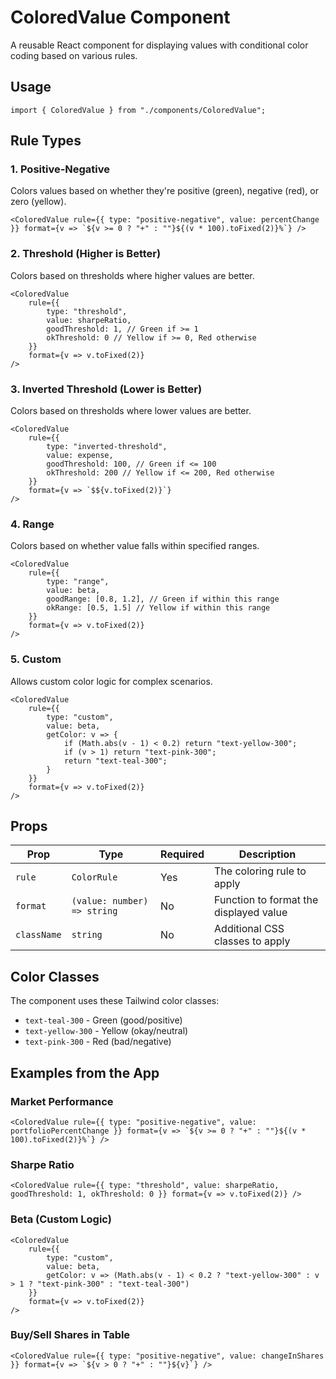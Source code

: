 # ColoredValue Component

A reusable React component for displaying values with conditional color coding based on various rules.

## Usage

```tsx
import { ColoredValue } from "./components/ColoredValue";
```

## Rule Types

### 1. Positive-Negative

Colors values based on whether they're positive (green), negative (red), or zero (yellow).

```tsx
<ColoredValue rule={{ type: "positive-negative", value: percentChange }} format={v => `${v >= 0 ? "+" : ""}${(v * 100).toFixed(2)}%`} />
```

### 2. Threshold (Higher is Better)

Colors based on thresholds where higher values are better.

```tsx
<ColoredValue
    rule={{
        type: "threshold",
        value: sharpeRatio,
        goodThreshold: 1, // Green if >= 1
        okThreshold: 0 // Yellow if >= 0, Red otherwise
    }}
    format={v => v.toFixed(2)}
/>
```

### 3. Inverted Threshold (Lower is Better)

Colors based on thresholds where lower values are better.

```tsx
<ColoredValue
    rule={{
        type: "inverted-threshold",
        value: expense,
        goodThreshold: 100, // Green if <= 100
        okThreshold: 200 // Yellow if <= 200, Red otherwise
    }}
    format={v => `$${v.toFixed(2)}`}
/>
```

### 4. Range

Colors based on whether value falls within specified ranges.

```tsx
<ColoredValue
    rule={{
        type: "range",
        value: beta,
        goodRange: [0.8, 1.2], // Green if within this range
        okRange: [0.5, 1.5] // Yellow if within this range
    }}
    format={v => v.toFixed(2)}
/>
```

### 5. Custom

Allows custom color logic for complex scenarios.

```tsx
<ColoredValue
    rule={{
        type: "custom",
        value: beta,
        getColor: v => {
            if (Math.abs(v - 1) < 0.2) return "text-yellow-300";
            if (v > 1) return "text-pink-300";
            return "text-teal-300";
        }
    }}
    format={v => v.toFixed(2)}
/>
```

## Props

| Prop        | Type                        | Required | Description                            |
| ----------- | --------------------------- | -------- | -------------------------------------- |
| `rule`      | `ColorRule`                 | Yes      | The coloring rule to apply             |
| `format`    | `(value: number) => string` | No       | Function to format the displayed value |
| `className` | `string`                    | No       | Additional CSS classes to apply        |

## Color Classes

The component uses these Tailwind color classes:

- `text-teal-300` - Green (good/positive)
- `text-yellow-300` - Yellow (okay/neutral)
- `text-pink-300` - Red (bad/negative)

## Examples from the App

### Market Performance

```tsx
<ColoredValue rule={{ type: "positive-negative", value: portfolioPercentChange }} format={v => `${v >= 0 ? "+" : ""}${(v * 100).toFixed(2)}%`} />
```

### Sharpe Ratio

```tsx
<ColoredValue rule={{ type: "threshold", value: sharpeRatio, goodThreshold: 1, okThreshold: 0 }} format={v => v.toFixed(2)} />
```

### Beta (Custom Logic)

```tsx
<ColoredValue
    rule={{
        type: "custom",
        value: beta,
        getColor: v => (Math.abs(v - 1) < 0.2 ? "text-yellow-300" : v > 1 ? "text-pink-300" : "text-teal-300")
    }}
    format={v => v.toFixed(2)}
/>
```

### Buy/Sell Shares in Table

```tsx
<ColoredValue rule={{ type: "positive-negative", value: changeInShares }} format={v => `${v > 0 ? "+" : ""}${v}`} />
```
